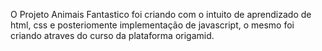 O Projeto Animais Fantastico foi criando com o intuito de aprendizado de html, css e posteriomente implementação de javascript, o mesmo foi criando atraves do curso da plataforma origamid.